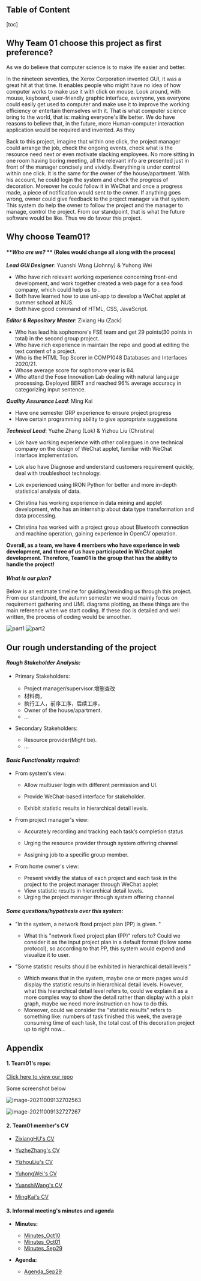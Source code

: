 ## Table of Content

[toc]

## Why Team 01 choose this project as first preference? 

As we do believe that computer science is to make life easier and better. 

In the nineteen seventies, the Xerox Corporation invented GUI, it was a great hit at that time. It enables people who might have  no idea of how computer works to make use it with click on mouse. Look around, with mouse, keyboard, user-friendly graphic interface, everyone, yes everyone could easily get used to computer and make use it to improve the working efficiency or entertain themselves with it. That is what computer science bring to the world, that is: making everyone's life better. We do have reasons to believe that, in the future, more Human-computer interaction application would be required and invented. As they 

Back to this project, imagine that within one click, the project manager could arrange the job, check the ongoing events, check what is the resource need next or even motivate slacking employees. No more sitting in one room having boring meeting, all the relevant info are presented just in front of the manager concisely and vividly. Everything is under control within one click. It is the same for the owner of the house/apartment. With his account, he could login the system and check the progress of decoration. Moreover he could follow it in WeChat and once a progress made, a piece of notification would sent to the owner. If anything goes wrong, owner could give feedback to the project manager via that system. This system do help the owner to follow the project and the manager to manage, control the project. From our standpoint, that is what the future software would be like. Thus we do favour this project.





## Why choose Team01?

#### 	***Who are we?* ** (Roles would change all along with the process)

***Lead GUI Designer***: Yuanshi Wang (Johnny) & Yuhong Wei

- Who have rich relevant working experience concerning front-end development, and work together created a web page for a sea food company, which could help us to .
- Both have learned how to use uni-app to develop a WeChat applet at summer school at NUS.
- Both have good command of HTML, CSS, JavaScript.



***Editor & Repository Master***: Zixiang Hu (Zack)

- Who has lead his sophomore's FSE team and get 29 points(30 points in total) in the second group project.
- Who have rich experience in maintain the repo and good at editing the text content of a project.
- Who is the HTML Top Scorer in COMP1048 Databases and Interfaces 2020/21.
- Whose average score for sophomore year is 84.
- Who attend the Fose Innovation Lab dealing with natural language processing. Deployed BERT and reached 96% average accuracy in categorizing input sentence.



***Quality Assurance Lead***: Ming Kai

- Have one semester GRP experience to ensure project progress
- Have certain programming ability to give appropriate suggestions



***Technical Lead***: Yuzhe Zhang (Lok) & Yizhou Liu (Christina)

- Lok have working experience with other colleagues in one technical company on the design of WeChat applet, familiar with WeChat interface implementation. 

- Lok also have Diagnose and understand customers requirement quickly, deal with troubleshoot technology. 

- Lok experienced using IRON Python for better and more in-depth statistical analysis of data.

  

- Christina has working experience in data mining and applet development, who has an internship about data type transformation and data processing.

- Christina has worked with a project group about Bluetooth connection and machine operation, gaining experience in OpenCV operation. 



**Overall, as a team, we have 4 members who have experience in web development, and three of us have participated in WeChat applet development. Therefore, Team01 is the group that has the ability to handle the project!**



#### 	***What is our plan?***

Below is an estimate timeline for guiding/reminding us through this project. From our standpoint, the autumn semester we would mainly focus on requirement gathering and UML diagrams plotting, as these things are the main reference when we start coding. If these doc is detailed and well written, the process of coding would be smoother.

![part1](Timetable/part1.png)
![part2](Timetable/part2.jpg)


## Our rough understanding of the project

#### ***Rough Stakeholder Analysis:***

- Primary Stakeholders:
  - Project manager/supervisor.增删查改
  - 材料商，
  - 执行工人，前序工序，后续工序，
  - Owner of the house/apartment.
  - ...
  
- Secondary Stakeholders:
  - Resource provider(Might be).
  - ...



#### ***Basic Functionality required:***

- From system's view:

  - Allow multiuser login with different permission and UI.

  - Provide WeChat-based interface for stakeholder.

  -  Exhibit statistic results in hierarchical detail levels.

    

- From project manager's view:

  - Accurately recording and tracking each task’s completion status

  - Urging the resource provider through system offering channel

  - Assigning job to a specific group member.

    

- From home owner's view:

  - Present vividly the status of each project and each task in the project to the project manager through WeChat applet
  - View statistic results in hierarchical detail levels.
  - Urging the project manager through system offering channel



#### ***Some questions/hypothesis over this system:***

- "In the system, a network fixed project plan (PP) is given. "  
  - What this "network fixed project plan (PP)" refers to? Could we consider it as the input project plan in a default format (follow some protocol), so according to that PP, this system would expend and visualize it to user.



- "Some statistic results should be exhibited in hierarchical detail levels."
  - Which means that in the system, maybe one or more pages would display the statistic results in hierarchical detail levels. However, what this hierarchical detail level refers to, could we explain it as a more complex way to show the detail rather than display with a plain graph, maybe we need more instruction on how to do this.
  - Moreover, could we consider the "statistic results" refers to something like: numbers of task finished this week, the average consuming time of each task, the total cost of this decoration project up to right now...






## Appendix 

#### 1. Team01's repo: 

[Click here to view our repo](https://csprojects.nottingham.edu.cn/scyzh6/team202101)

Some screenshot below

![image-20211009132702563](RepoImage/image-20211009132702563.png)

![image-20211009132727267](RepoImage/image-20211009132727267.png)





#### 2. Team01 member's CV

- [ZixiangHU's CV](CV/CV_ZixiangHu.pdf)

 - [YuzheZhang's CV](CV/CV_YuzheZhang.pdf)
 - [YizhouLiu's CV](CV/CV_YizhouLiu.pdf)
 - [YuhongWei's CV](CV/CV_YuhongWei.pdf)
 - [YuanshiWang's CV](CV/CV_YuanshiWang.pdf)
 - [MingKai's CV](CV/CV_MingKai.pdf)


#### 3. Informal meeting's minutes and agenda

- **Minutes:**

  * [Minutes_Oct10](Minutes/Minutes_Oct10.pdf)

  - [Minutes_Oct01](Minutes/Minutes_Oct01.pdf)
  - [Minutes_Sep29](Minutes/Minutes_Sep29.pdf)

- **Agenda:**
  - [Agenda_Sep29](Agendas/Agenda_Sep29.pdf)


















